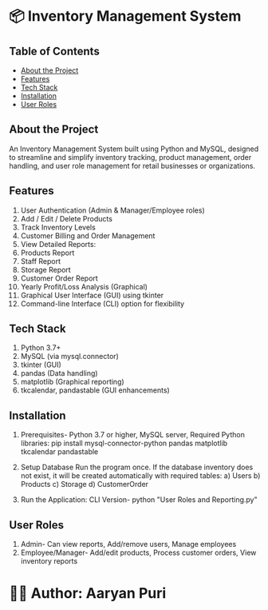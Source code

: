 # 📦 Inventory Management System

## Table of Contents
- [About the Project](#about-the-project)
- [Features](#features)
- [Tech Stack](#tech-stack)
- [Installation](#installation)
- [User Roles](#user-roles)



## About the Project
An Inventory Management System built using Python and MySQL, designed to streamline and simplify inventory tracking, product management, order handling, and user role management for retail businesses or organizations.

## Features
1. User Authentication (Admin & Manager/Employee roles)
2. Add / Edit / Delete Products
3. Track Inventory Levels
4. Customer Billing and Order Management
5. View Detailed Reports:
6. Products Report
7. Staff Report
8. Storage Report
9. Customer Order Report
10. Yearly Profit/Loss Analysis (Graphical)
11. Graphical User Interface (GUI) using tkinter
12. Command-line Interface (CLI) option for flexibility

## Tech Stack
1. Python 3.7+
2. MySQL (via mysql.connector)
3. tkinter (GUI)
4. pandas (Data handling)
5. matplotlib (Graphical reporting)
6. tkcalendar, pandastable (GUI enhancements)

## Installation
1. Prerequisites- Python 3.7 or higher, MySQL server, Required Python libraries: pip install mysql-connector-python pandas matplotlib tkcalendar pandastable

2. Setup Database
Run the program once. If the database inventory does not exist, it will be created automatically with required tables:
a) Users
b) Products
c) Storage
d) CustomerOrder

3. Run the Application: CLI Version- python "User Roles and Reporting.py"

## User Roles
1) Admin- Can view reports, Add/remove users, Manage employees
2) Employee/Manager- Add/edit products, Process customer orders, View inventory reports



# 🧑‍💻 Author: Aaryan Puri
